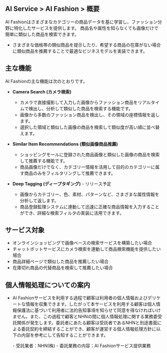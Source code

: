 ## AI Service > AI Fashion > 概要

AI Fashionはさまざまなカテゴリーの商品データを基に学習し、ファッション分野に特化したサービスを提供します。
商品名や属性を知らなくても画像だけで簡単に類似した商品を検索できます。

* さまざまな価格帯の類似商品を提示したり、希望する商品の在庫がない場合に類似商品を推薦することで最適なビジネスモデルを実装できます。

## 主な機能

AI Fashionの主な機能は次のとおりです。

* **Camera Search (カメラ検索)**
    * カメラで直接撮影して入力した画像からファッション商品をリアルタイムで検出し、分析して類似した商品を検索する機能です。
    * 画像から多数のファッション商品を検出し、その領域の座標情報を返します。
    * 選択した領域と類似した画像の商品を検索して類似度が高い順に並べ替えます。

* **Similar Item Recommendations (類似画像商品推薦)**
    * ショッピングモールに登録された商品画像と類似した画像の商品を検索して推薦する機能です。
    * 商品画像だけでなく、カテゴリー情報を活用して目的のカテゴリーに属す商品のみをフィルタリングして推薦できます。

* **Deep Tagging (ディープタギング)** - リリース予定
    * 画像からカテゴリー、色、素材、パターンなど、さまざまな属性情報を分析して返します。
    * 商品登録監理システムに連動して迅速に正確な商品情報を入力することができ、詳細な検索フィルタの実装に活用できます。

## サービス対象

* オンラインショッピングで画像ベースの検索サービスを構築したい場合
* チャットボットサービスにカメラ検索を連動して商品検索機能を提供したい場合
* 商品詳細ページで類似した商品を推薦したい場合
* 在庫切れ商品の代替商品を検索して推薦したい場合

## 個人情報処理についての案内

- AI Fashionサービスを利用する過程で顧客は利用者の個人情報およびデリケートな情報を収集できます。したがって本サービスを利用する顧客は個人情報保護法に基づいて利用者に法的告知事項を知らせて同意を得なければいけません。また、この過程で顧客とNHNの間に個人情報処理に関する業務委受託関係が発生します。委託者にあたる顧客は受託者であるNHNと別途書面による委託契約を締結することができ、顧客が運営する個人情報処理方針に以下の内容を参考にして告知することができます。

	\- 受託業者：NHN(株)
	\- 委託業務の内容：AI Fashionサービス提供業務
